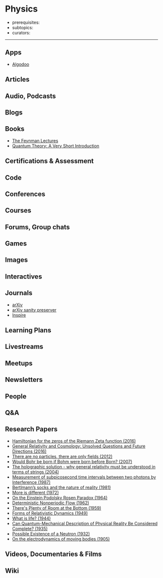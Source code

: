 # Physics

- prerequisites:
- subtopics:
- curators:

------

## Apps

- [Algodoo](http://www.algodoo.com/)

## Articles

## Audio, Podcasts

## Blogs

## Books

- [The Feynman Lectures](http://www.feynmanlectures.caltech.edu/)
- [Quantum Theory: A Very Short Introduction](http://www.veryshortintroductions.com/abstract/10.1093/actrade/9780192802521.001.0001/actrade-9780192802521?rskey=sBHDD5&result=486)

## Certifications & Assessment

## Code

## Conferences

## Courses

## Forums, Group chats

## Games

## Images

## Interactives

## Journals

- [arXiv](https://arxiv.org/)
- [arXiv sanity preserver](http://www.arxiv-sanity.com/)
- [Inspire](https://inspirehep.net)

## Learning Plans

## Livestreams

## Meetups

## Newsletters

## People

## Q&A

## Research Papers

- [Hamiltonian for the zeros of the Riemann Zeta function (2016)](https://arxiv.org/abs/1608.03679)
- [General Relativity and Cosmology: Unsolved Questions and Future Directions (2016)](https://arxiv.org/abs/1609.09781)
- [There are no particles, there are only fields (2012)](https://arxiv.org/abs/1204.4616)
- [Would Bohr be born if Bohm were born before Born? (2007)](https://arxiv.org/abs/physics/0702069)
- [The holographic solution - why general relativity must be understood in terms of strings (2004)](https://arxiv.org/abs/gr-qc/0405007)
- [Measurement of subpicosecond time intervals between two photons by Interference (1987)](https://www.colorado.edu/physics/phys7810_006/phys7810_006_sp13/QuantumOptics_sp13/Lectures_files/HOM_PRL_1987.pdf)
- [Bertlmann’s socks and the nature of reality (1981)](https://hal.archives-ouvertes.fr/file/index/docid/220688/filename/ajp-jphyscol198142C202.pdf)
- [More is different (1972)](https://www.physics.ohio-state.edu/~jay/880/moreisdifferent.pdf)
- [On the Einstein Podolsky Rosen Paradox (1964)](http://cds.cern.ch/record/111654/files/vol1p195-200_001.pdf)
- [Deterministic Nonperiodic Flow (1962)](http://eaps4.mit.edu/research/Lorenz/Deterministic_63.pdf)
- [There's Plenty of Room at the Bottom (1959)](http://www.zyvex.com/nanotech/feynman.html)
- [Forms of Relativistic Dynamics (1949)](https://journals.aps.org/rmp/abstract/10.1103/RevModPhys.21.392)
- [What is life? (1944)](http://www.whatislife.ie/downloads/What-is-Life.pdf)
- [Can Quantum-Mechanical Description of Physical Reality Be Considered Complete? (1935)](https://journals.aps.org/pr/pdf/10.1103/PhysRev.47.777)
- [Possible Existence of a Neutron (1932)](http://web.mit.edu/22.54/resources/Chadwick.pdf)
- [On the electrodynamics of moving bodies (1905)](http://hermes.ffn.ub.es/luisnavarro/nuevo_maletin/Einstein_1905_relativity.pdf)

## Videos, Documentaries & Films

## Wiki

